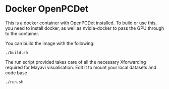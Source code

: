# Docker OpenPCDet

This is a docker container with OpenPCDet installed. To build or use this, you need to install docker, as well as nvidia-docker to pass the GPU through to the container.

You can build the image with the following: 
```
./build.sh
```
The run script provided takes care of all the necessary Xforwarding required for Mayavi visualisation. Edit it to mount your local datasets and code base
```
./run.sh
```
